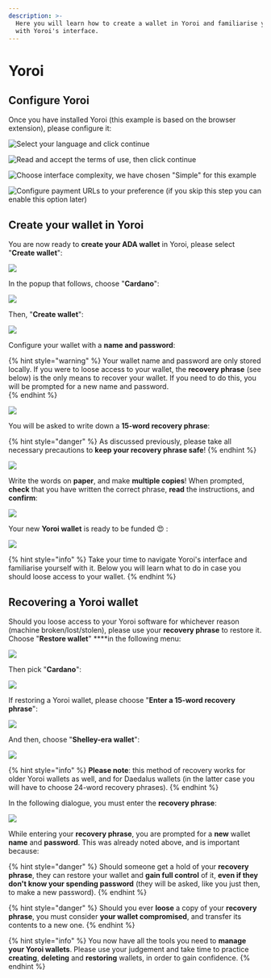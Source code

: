 ```yaml
---
description: >-
  Here you will learn how to create a wallet in Yoroi and familiarise yourself
  with Yoroi's interface.
---
```


# Yoroi

## Configure Yoroi

Once you have installed Yoroi \(this example is based on the browser extension\), please configure it: 

![Select your language and click continue](../.gitbook/assets/yoroi_splash%20%281%29.png)

![Read and accept the terms of use, then click continue](../.gitbook/assets/yoroi_terms.png)

![Choose interface complexity, we have chosen &quot;Simple&quot; for this example](../.gitbook/assets/yoroi_interface_choice.png)

![Configure payment URLs to your preference \(if you skip this step you can enable this option later\)](../.gitbook/assets/yoroi_payment_urls.png)

## Create your wallet in Yoroi

You are now ready to **create your ADA wallet** in Yoroi, please select "**Create wallet**":

![](../.gitbook/assets/yoroi_main.png)

In the popup that follows, choose "**Cardano**":

![](../.gitbook/assets/yoroi_currency_choice.png)

Then, "**Create wallet**":

![](../.gitbook/assets/yaroi_wallet_type.png)

Configure your wallet with a **name and password**:

{% hint style="warning" %}
Your wallet name and password are only stored locally. If you were to loose access to your wallet, the **recovery phrase** \(see below\) is the only means to recover your wallet. If you need to do this, you will be prompted for a new name and password.  
{% endhint %}

![](../.gitbook/assets/yoroi_wallet_config.png)

You will be asked to write down a **15-word recovery phrase**:

{% hint style="danger" %}
As discussed previously, please take all necessary precautions to **keep your recovery phrase safe**!
{% endhint %}

![](../.gitbook/assets/yoroi_recovery_phrase_01.png)

Write the words on **paper**, and make **multiple copies**! When prompted, **check** that you have written the correct phrase, **read** the instructions, and **confirm**:

![](../.gitbook/assets/yoroi_recovery_phrase_02.png)

Your new **Yoroi wallet** is ready to be funded 😍 :

![](../.gitbook/assets/yoroi_wallet_ready.png)

{% hint style="info" %}
Take your time to navigate Yoroi's interface and familiarise yourself with it. Below you will learn what to do in case you should loose access to your wallet. 
{% endhint %}

## Recovering a Yoroi wallet

Should you loose access to your Yoroi software for whichever reason \(machine broken/lost/stolen\), please use your **recovery phrase** to restore it. Choose "**Restore wallet**" ****in the following menu:

![](../.gitbook/assets/yoroi_restore_01.png)

Then pick "**Cardano**":

![](../.gitbook/assets/yoroi_currency_choice.png)

If restoring a Yoroi wallet, please choose "**Enter a 15-word recovery phrase**":

![](../.gitbook/assets/yoroi_restore_02.png)

And then, choose "**Shelley-era wallet**":

![](../.gitbook/assets/yoroi_restore_03.png)

{% hint style="info" %}
**Please note**: this method of recovery works for older Yoroi wallets as well, and for Daedalus wallets \(in the latter case you will have to choose 24-word recovery phrases\).
{% endhint %}

In the following dialogue, you must enter the **recovery phrase**: 

![](../.gitbook/assets/yoroi_restore_04.png)

While entering your **recovery phrase**, you are prompted for a **new** wallet **name** and **password**. This was already noted above, and is important because:

{% hint style="danger" %}
Should someone get a hold of your **recovery phrase**, they can restore your wallet and **gain full control** of it, **even if they don't know your spending password** \(they will be asked, like you just then, to make a new password\).
{% endhint %}

{% hint style="danger" %}
Should you ever **loose** a copy of your **recovery phrase**, you must consider **your wallet compromised**, and transfer its contents to a new one.
{% endhint %}

{% hint style="info" %}
You now have all the tools you need to **manage your Yoroi wallets**. Please use your judgement and take time to practice **creating**, **deleting** and **restoring** wallets, in order to gain confidence.
{% endhint %}

